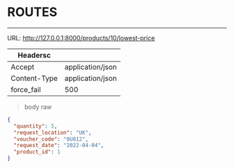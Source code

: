 # ROUTES
---
URL: http://127.0.0.1:8000/products/10/lowest-price

|  Headersc       |                    |  
|  ----           |  ----              |
|  Accept         |  application/json  |  
|  Content-Type   |  application/json  |  
|  force_fail     |  500               |  


> body raw 

```json
{
  "quantity": 5,
  "request_location": "UK",
  "voucher_code": "0U812",
  "request_date": "2022-04-04",
  "product_id": 1
}
```
